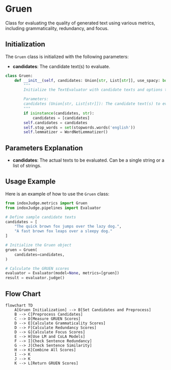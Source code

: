 # Gruen

Class for evaluating the quality of generated text using various metrics, including grammaticality, redundancy, and focus.

## Initialization

The `Gruen` class is initialized with the following parameters:

- **candidates**: The candidate text(s) to evaluate.

```python
class Gruen:
    def __init__(self, candidates: Union[str, List[str]], use_spacy: bool = True, use_nltk: bool = True):
        """
        Initialize the TextEvaluator with candidate texts and options to use spacy and nltk.

        Parameters:
        candidates (Union[str, List[str]]): The candidate text(s) to evaluate.
        """
        if isinstance(candidates, str):
            candidates = [candidates]
        self.candidates = candidates
        self.stop_words = set(stopwords.words('english'))
        self.lemmatizer = WordNetLemmatizer()
```

## Parameters Explanation

- **candidates**: The actual texts to be evaluated. Can be a single string or a list of strings.

## Usage Example

Here is an example of how to use the `Gruen` class:

```python
from indoxJudge.metrics import Gruen
from indoxJudge.pipelines import Evaluator

# Define sample candidate texts
candidates = [
    "The quick brown fox jumps over the lazy dog.",
    "A fast brown fox leaps over a sleepy dog."
]

# Initialize the Gruen object
gruen = Gruen(
    candidates=candidates,
)

# Calculate the GRUEN scores
evaluator = Evaluator(model=None, metrics=[gruen])
result = evaluator.judge()
```

## Flow Chart

```mermaid
flowchart TD
    A[Gruen Initialization] --> B[Set Candidates and Preprocess]
    B --> C[Preprocess Candidates]
    C --> D[Measure GRUEN Scores]
    D --> E[Calculate Grammaticality Scores]
    D --> F[Calculate Redundancy Scores]
    D --> G[Calculate Focus Scores]
    E --> H[Use LM and CoLA Models]
    F --> I[Check Sentence Redundancy]
    G --> J[Check Sentence Similarity]
    H --> K[Combine All Scores]
    I --> K
    J --> K
    K --> L[Return GRUEN Scores]

```
